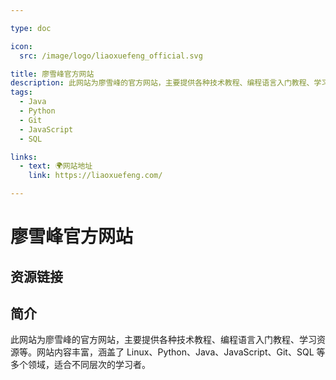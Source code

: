 ```yaml
---

type: doc

icon:
  src: /image/logo/liaoxuefeng_official.svg

title: 廖雪峰官方网站
description: 此网站为廖雪峰的官方网站，主要提供各种技术教程、编程语言入门教程、学习资源等。网站内容丰富，涵盖了 Linux、Python、Java、JavaScript、Git、SQL 等多个领域，适合不同层次的学习者。
tags:
  - Java
  - Python
  - Git
  - JavaScript
  - SQL

links:
  - text: 🌍网站地址
    link: https://liaoxuefeng.com/

---
```


<ShowLogo />

# 廖雪峰官方网站

<ShowTags />

<ShowBreadcrumb />

## 资源链接

<ShowLinks />

## 简介

此网站为廖雪峰的官方网站，主要提供各种技术教程、编程语言入门教程、学习资源等。网站内容丰富，涵盖了 Linux、Python、Java、JavaScript、Git、SQL 等多个领域，适合不同层次的学习者。
